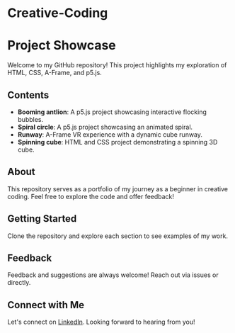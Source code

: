 # Creative-Coding
# Project Showcase

Welcome to my GitHub repository! This project highlights my exploration of HTML, CSS, A-Frame, and p5.js.

## Contents

- **Booming antlion**: A p5.js project showcasing interactive flocking bubbles.
- **Spiral circle**: A p5.js project showcasing an animated spiral.
- **Runway**: A-Frame VR experience with a dynamic cube runway.
- **Spinning cube**:  HTML and CSS project demonstrating a spinning 3D cube.


## About

This repository serves as a portfolio of my journey as a beginner in creative coding. Feel free to explore the code and offer feedback!

## Getting Started

Clone the repository and explore each section to see examples of my work.

## Feedback

Feedback and suggestions are always welcome! Reach out via issues or directly.

## Connect with Me

Let's connect on [LinkedIn](https://www.linkedin.com/in/humyra-islam/). Looking forward to hearing from you!
